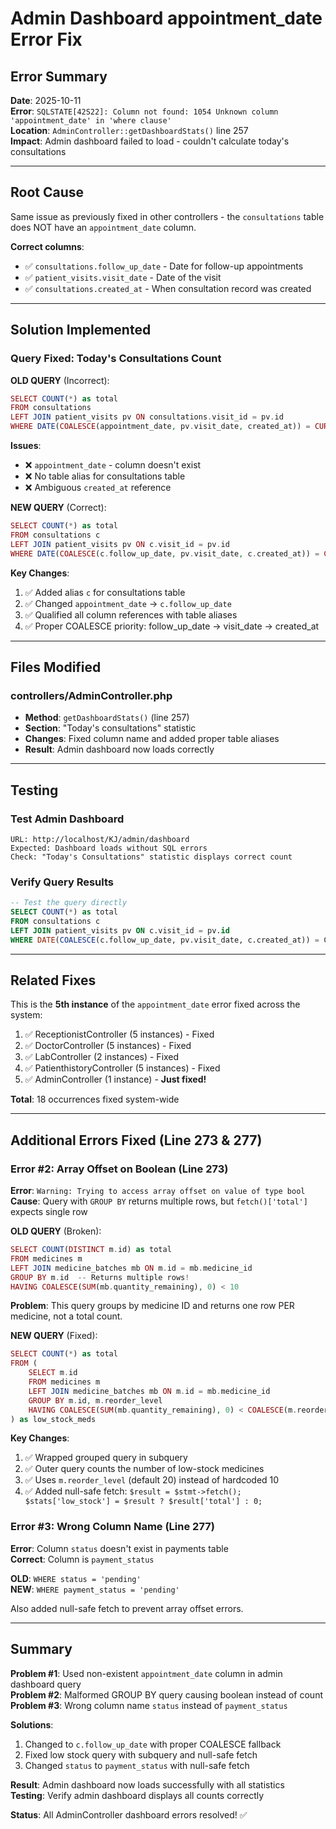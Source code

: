 # Admin Dashboard appointment_date Error Fix

## Error Summary
**Date**: 2025-10-11  
**Error**: `SQLSTATE[42S22]: Column not found: 1054 Unknown column 'appointment_date' in 'where clause'`  
**Location**: `AdminController::getDashboardStats()` line 257  
**Impact**: Admin dashboard failed to load - couldn't calculate today's consultations

---

## Root Cause
Same issue as previously fixed in other controllers - the `consultations` table does NOT have an `appointment_date` column.

**Correct columns**:
- ✅ `consultations.follow_up_date` - Date for follow-up appointments
- ✅ `patient_visits.visit_date` - Date of the visit
- ✅ `consultations.created_at` - When consultation record was created

---

## Solution Implemented

### Query Fixed: Today's Consultations Count

**OLD QUERY** (Incorrect):
```php
SELECT COUNT(*) as total 
FROM consultations 
LEFT JOIN patient_visits pv ON consultations.visit_id = pv.id 
WHERE DATE(COALESCE(appointment_date, pv.visit_date, created_at)) = CURDATE()
```

**Issues**:
- ❌ `appointment_date` - column doesn't exist
- ❌ No table alias for consultations table
- ❌ Ambiguous `created_at` reference

**NEW QUERY** (Correct):
```php
SELECT COUNT(*) as total 
FROM consultations c
LEFT JOIN patient_visits pv ON c.visit_id = pv.id 
WHERE DATE(COALESCE(c.follow_up_date, pv.visit_date, c.created_at)) = CURDATE()
```

**Key Changes**:
1. ✅ Added alias `c` for consultations table
2. ✅ Changed `appointment_date` → `c.follow_up_date`
3. ✅ Qualified all column references with table aliases
4. ✅ Proper COALESCE priority: follow_up_date → visit_date → created_at

---

## Files Modified

### **controllers/AdminController.php**
- **Method**: `getDashboardStats()` (line 257)
- **Section**: "Today's consultations" statistic
- **Changes**: Fixed column name and added proper table aliases
- **Result**: Admin dashboard now loads correctly

---

## Testing

### Test Admin Dashboard
```
URL: http://localhost/KJ/admin/dashboard
Expected: Dashboard loads without SQL errors
Check: "Today's Consultations" statistic displays correct count
```

### Verify Query Results
```sql
-- Test the query directly
SELECT COUNT(*) as total 
FROM consultations c
LEFT JOIN patient_visits pv ON c.visit_id = pv.id 
WHERE DATE(COALESCE(c.follow_up_date, pv.visit_date, c.created_at)) = CURDATE();
```

---

## Related Fixes

This is the **5th instance** of the `appointment_date` error fixed across the system:

1. ✅ ReceptionistController (5 instances) - Fixed
2. ✅ DoctorController (5 instances) - Fixed  
3. ✅ LabController (2 instances) - Fixed
4. ✅ PatienthistoryController (5 instances) - Fixed
5. ✅ AdminController (1 instance) - **Just fixed!**

**Total**: 18 occurrences fixed system-wide

---

## Additional Errors Fixed (Line 273 & 277)

### Error #2: Array Offset on Boolean (Line 273)
**Error**: `Warning: Trying to access array offset on value of type bool`  
**Cause**: Query with `GROUP BY` returns multiple rows, but `fetch()['total']` expects single row

**OLD QUERY** (Broken):
```php
SELECT COUNT(DISTINCT m.id) as total 
FROM medicines m
LEFT JOIN medicine_batches mb ON m.id = mb.medicine_id
GROUP BY m.id  -- Returns multiple rows!
HAVING COALESCE(SUM(mb.quantity_remaining), 0) < 10
```

**Problem**: This query groups by medicine ID and returns one row PER medicine, not a total count.

**NEW QUERY** (Fixed):
```php
SELECT COUNT(*) as total
FROM (
    SELECT m.id
    FROM medicines m
    LEFT JOIN medicine_batches mb ON m.id = mb.medicine_id
    GROUP BY m.id, m.reorder_level
    HAVING COALESCE(SUM(mb.quantity_remaining), 0) < COALESCE(m.reorder_level, 20)
) as low_stock_meds
```

**Key Changes**:
1. ✅ Wrapped grouped query in subquery
2. ✅ Outer query counts the number of low-stock medicines
3. ✅ Uses `m.reorder_level` (default 20) instead of hardcoded 10
4. ✅ Added null-safe fetch: `$result = $stmt->fetch(); $stats['low_stock'] = $result ? $result['total'] : 0;`

### Error #3: Wrong Column Name (Line 277)
**Error**: Column `status` doesn't exist in payments table  
**Correct**: Column is `payment_status`

**OLD**: `WHERE status = 'pending'`  
**NEW**: `WHERE payment_status = 'pending'`

Also added null-safe fetch to prevent array offset errors.

---

## Summary

**Problem #1**: Used non-existent `appointment_date` column in admin dashboard query  
**Problem #2**: Malformed GROUP BY query causing boolean instead of count  
**Problem #3**: Wrong column name `status` instead of `payment_status`  

**Solutions**: 
1. Changed to `c.follow_up_date` with proper COALESCE fallback
2. Fixed low stock query with subquery and null-safe fetch
3. Changed `status` to `payment_status` with null-safe fetch

**Result**: Admin dashboard now loads successfully with all statistics  
**Testing**: Verify admin dashboard displays all counts correctly

**Status**: All AdminController dashboard errors resolved! ✅
